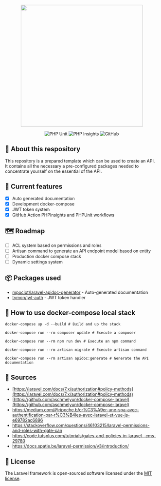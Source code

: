 <p align="center"><img src="https://res.cloudinary.com/dtfbvvkyp/image/upload/v1566331377/laravel-logolockup-cmyk-red.svg" width="400"></p>

<p align="center">
  <img alt="PHP Unit" src="https://github.com/Kotus-s/laravel-api-starter/workflows/phpunit/badge.svg?branch=master" />
  <img alt="PHP Insights" src="https://github.com/Kotus-s/laravel-api-starter/workflows/insights/badge.svg?branch=master" />
  <img alt="GitHub" src="https://img.shields.io/github/license/Kotus-s/laravel-api-starter">
</p>

## 📣 About this respository

This repository is a prepared template which can be used to create an API. It contains all the necessary a pre-configured packages needed to concentrate yourself on the essential of the API.

## 📌 Current features

- [x] Auto generated documentation
- [x] Development docker-compose
- [x] JWT token system
- [x] GitHub Action PHPInsights and PHPUnit workflows
## 🗺 Roadmap

- [ ] ACL system based on permissions and roles
- [ ] Artisan command to generate an API endpoint model based on entity
- [ ] Production docker compose stack
- [ ] Dynamic settings system

## 📦 Packages used

- [mpociot/laravel-apidoc-generator](https://github.com/mpociot/laravel-apidoc-generator) - Auto-generated documentation
- [tymon/jwt-auth](https://github.com/tymondesigns/jwt-auth) - JWT token handler

## 🐳 How to use docker-compose local stack

```shell
docker-compose up -d --build # Build and up the stack
```

```shell
docker-compose run --rm composer update # Execute a composer
```

```shell
docker-compose run --rm npm run dev # Execute an npm command
```

```shell
docker-compose run --rm artisan migrate # Execute artisan command
```

```shell
docker-compose run --rm artisan apidoc:generate # Generate the API documentation
```

## 📎 Sources

- [https://laravel.com/docs/7.x/authorization#policy-methods](https://laravel.com/docs/7.x/authorization#policy-methods)
- [https://github.com/aschmelyun/docker-compose-laravel](https://github.com/aschmelyun/docker-compose-laravel)
- https://medium.com/@ripoche.b/cr%C3%A9er-une-spa-avec-authentification-par-r%C3%B4les-avec-laravel-et-vue-js-e69782ac6896
- https://stackoverflow.com/questions/46103215/laravel-permissions-and-roles-with-gate-can
- https://code.tutsplus.com/tutorials/gates-and-policies-in-laravel--cms-29780
- https://docs.spatie.be/laravel-permission/v3/introduction/

## 📄 License

The Laravel framework is open-sourced software licensed under the [MIT license](https://opensource.org/licenses/MIT).
